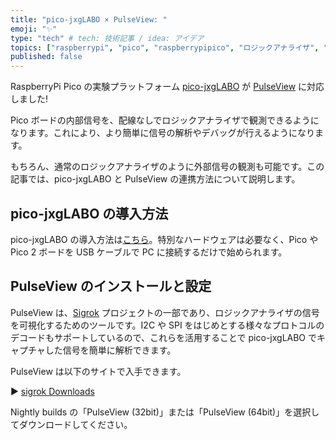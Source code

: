 ```yaml
---
title: "pico-jxgLABO × PulseView: "
emoji: "✨"
type: "tech" # tech: 技術記事 / idea: アイデア
topics: ["raspberrypi", "pico", "raspberrypipico", "ロジックアナライザ", "PulseView"]
published: false
---
```

RaspberryPi Pico の実験プラットフォーム [pico-jxgLABO](https://zenn.dev/ypsitau/articles/2025-08-01-labo-intro) が [PulseView](https://sigrok.org/wiki/PulseView) に対応しました!

Pico ボードの内部信号を、配線なしでロジックアナライザで観測できるようになります。これにより、より簡単に信号の解析やデバッグが行えるようになります。

もちろん、通常のロジックアナライザのように外部信号の観測も可能です。この記事では、pico-jxgLABO と PulseView の連携方法について説明します。

## pico-jxgLABO の導入方法

pico-jxgLABO の導入方法は[こちら](https://zenn.dev/ypsitau/articles/2025-08-01-labo-intro#pico-jxglabo-%E3%81%AE%E5%B0%8E%E5%85%A5%E6%96%B9%E6%B3%95)。特別なハードウェアは必要なく、Pico や Pico 2 ボードを USB ケーブルで PC に接続するだけで始められます。

## PulseView のインストールと設定

PulseView は、[Sigrok](https://sigrok.org/) プロジェクトの一部であり、ロジックアナライザの信号を可視化するためのツールです。I2C や SPI をはじめとする様々なプロトコルのデコードもサポートしているので、これらを活用することで pico-jxgLABO でキャプチャした信号を簡単に解析できます。

PulseView は以下のサイトで入手できます。

▶️ [sigrok Downloads](https://sigrok.org/wiki/Downloads)

Nightly builds の「PulseView (32bit)」または「PulseView (64bit)」を選択してダウンロードしてください。


